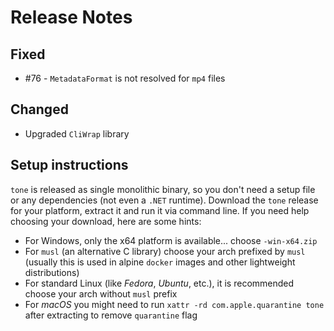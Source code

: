 # Release Notes

## Fixed
- #76 - `MetadataFormat` is not resolved for `mp4` files

## Changed
- Upgraded `CliWrap` library


## Setup instructions

`tone` is released as single monolithic binary, so you don't need a setup file or any dependencies (not even a `.NET` runtime). Download the `tone` 
release for your platform, extract it and run it via command line. If you need help choosing your download, here are some hints:

- For Windows, only the x64 platform is available... choose `-win-x64.zip`
- For `musl` (an alternative C library) choose your arch prefixed by `musl` (usually this is used in alpine `docker` images and other lightweight distributions)
- For standard Linux (like *Fedora*, *Ubuntu*, etc.), it is recommended choose your arch without `musl` prefix
- For *macOS* you might need to run `xattr -rd com.apple.quarantine tone` after extracting to remove `quarantine` flag



